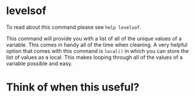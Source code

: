 # levelsof

To read about this command please see `help levelsof`.

This command will provide you with a list of all of the unique values of a variable. This comes in handy all of the time when cleaning. A very helpful option that comes with this command is `local()` in which you can store the list of values as a local. This makes looping through all of the values of a variable possible and easy. 

# Think of when this useful?


